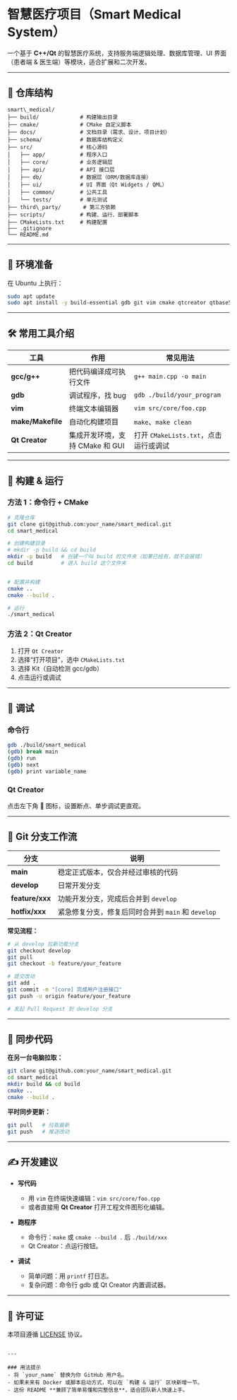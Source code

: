 
# 智慧医疗项目（Smart Medical System）

一个基于 **C++/Qt** 的智慧医疗系统，支持服务端逻辑处理、数据库管理、UI 界面（患者端 & 医生端）等模块，适合扩展和二次开发。

---

## 📂 仓库结构

```
smart\_medical/
├── build/             # 构建输出目录
├── cmake/             # CMake 自定义脚本
├── docs/              # 文档目录（需求、设计、项目计划）
├── schema/            # 数据库结构定义
├── src/               # 核心源码
│   ├── app/           # 程序入口
│   ├── core/          # 业务逻辑层
│   ├── api/           # API 接口层
│   ├── db/            # 数据层（ORM/数据库连接）
│   ├── ui/            # UI 界面（Qt Widgets / QML）
│   ├── common/        # 公共工具
│   └── tests/         # 单元测试
├── third\_party/       # 第三方依赖
├── scripts/           # 构建、运行、部署脚本
├── CMakeLists.txt     # 构建配置
├── .gitignore
└── README.md

```

---

## 🚀 环境准备

在 Ubuntu 上执行：

```bash
sudo apt update
sudo apt install -y build-essential gdb git vim cmake qtcreator qtbase5-dev
````

---

## 🛠 常用工具介绍

| 工具                | 作用                    | 常见用法                        |
| ----------------- | --------------------- | --------------------------- |
| **gcc/g++**       | 把代码编译成可执行文件           | `g++ main.cpp -o main`      |
| **gdb**           | 调试程序，找 bug            | `gdb ./build/your_program`  |
| **vim**           | 终端文本编辑器               | `vim src/core/foo.cpp`      |
| **make/Makefile** | 自动化构建项目               | `make`、`make clean`         |
| **Qt Creator**    | 集成开发环境，支持 CMake 和 GUI | 打开 `CMakeLists.txt`，点击运行或调试 |

---

## 🔧 构建 & 运行

### 方法 1：命令行 + CMake

```bash
# 克隆仓库
git clone git@github.com:your_name/smart_medical.git
cd smart_medical

# 创建构建目录
# mkdir -p build && cd build
mkdir -p build   # 创建一个叫 build 的文件夹（如果已经有，就不会报错）
cd build         # 进入 build 这个文件夹 


# 配置并构建
cmake ..
cmake --build .

# 运行
./smart_medical
```

### 方法 2：Qt Creator

1. 打开 `Qt Creator`
2. 选择“打开项目”，选中 `CMakeLists.txt`
3. 选择 Kit（自动检测 gcc/gdb）
4. 点击运行或调试

---

## 🐞 调试

### 命令行

```bash
gdb ./build/smart_medical
(gdb) break main
(gdb) run
(gdb) next
(gdb) print variable_name
```

### Qt Creator

点击左下角 🐞 图标，设置断点、单步调试更直观。

---

## 🌱 Git 分支工作流

| 分支              | 说明                                 |
| --------------- | ---------------------------------- |
| **main**        | 稳定正式版本，仅合并经过审核的代码                  |
| **develop**     | 日常开发分支                             |
| **feature/xxx** | 功能开发分支，完成后合并到 `develop`            |
| **hotfix/xxx**  | 紧急修复分支，修复后同时合并到 `main` 和 `develop` |

**常见流程：**

```bash
# 从 develop 拉新功能分支
git checkout develop
git pull
git checkout -b feature/your_feature

# 提交改动
git add .
git commit -m "[core] 完成用户注册接口"
git push -u origin feature/your_feature

# 发起 Pull Request 到 develop 分支
```

---

## 🔄 同步代码

**在另一台电脑拉取：**

```bash
git clone git@github.com:your_name/smart_medical.git
cd smart_medical
mkdir build && cd build
cmake ..
cmake --build .
```

**平时同步更新：**

```bash
git pull   # 拉取最新
git push   # 推送改动
```

---

## ✍️ 开发建议

* **写代码**

  * 用 `vim` 在终端快速编辑：`vim src/core/foo.cpp`
  * 或者直接用 **Qt Creator** 打开工程文件图形化编辑。

* **跑程序**

  * 命令行：`make` 或 `cmake --build .` 后 `./build/xxx`
  * Qt Creator：点运行按钮。

* **调试**

  * 简单问题：用 `printf` 打日志。
  * 复杂问题：命令行 gdb 或 Qt Creator 内置调试器。

---

## 📄 许可证

本项目遵循 [LICENSE](./LICENSE) 协议。

```

---

### 用法提示
- 将 `your_name` 替换为你 GitHub 用户名。  
- 如果未来有 Docker 或脚本启动方式，可以在 `构建 & 运行` 区块新增一节。  
- 这份 README **兼顾了简单易懂和完整信息**，适合团队新人快速上手。
